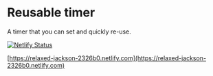 # Reusable timer

A timer that you can set and quickly re-use.

[![Netlify Status](https://api.netlify.com/api/v1/badges/6a642657-7ba6-4d79-aafd-6131710e1a20/deploy-status)](https://app.netlify.com/sites/relaxed-jackson-2326b0/deploys)

[https://relaxed-jackson-2326b0.netlify.com](https://relaxed-jackson-2326b0.netlify.com)